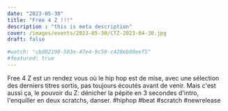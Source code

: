 ```yaml
---
date: "2023-05-30"
title: "Free 4 Z !!!"
description : "this is meta description"
cover: /images/events/2023-05-30/CTZ-2023-04-30.jpg
draft: false

#watch: "cbd02198-503e-47e4-9c50-c428eb80eef5"
#featured: true
---
```


Free 4 Z est un rendez vous où le hip hop est de mise, avec une sélection des derniers titres sortis, pas toujours écoutés avant de venir. Mais c'est aussi ça, le pouvoir du Z: dénicher la pépite en 3 secondes d'intro, l'enquiller en deux scratchs, danser. #hiphop #beat #scratch #newrelease
